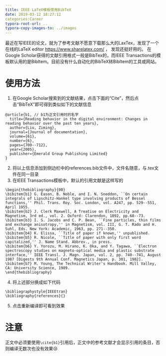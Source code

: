 ```yaml
---
title: IEEE LaTeX模板使用BibTeX
date: 2019-03-12 18:27:12
categories:Career
typora-root-url: ..
typora-copy-images-to: ../images
---
```


最近在写IEEE的论文，就为了参考文献不愿意下载那么大的LaxTex，发现了一个在线的LaTeX editor https://www.sharelatex.com/ ， 发现还挺好用的。
在Google Scholar获得的文献引用格式一般是BibTex的，而IEEE Transactions的模板默认用的是BibItem。目前没有什么自动化的BibTeX转BibItem的工具或网站。
# 使用方法
1. 在Google Scholar搜索到的文献结果，点击下面的“Cite”，然后点击“BibTeX”即可得到类似如下的文献信息
```
@article{b1, // b1为正文引用时的名字
  title={Reading behavior in the digital environment: Changes in reading behavior over the past ten years},
  author={Liu, Ziming},
  journal={Journal of documentation},
  volume={61},
  number={6},
  pages={700--712},
  year={2005},
  publisher={Emerald Group Publishing Limited}
}
```
2. 将以上信息添加到侧边栏中的references.bib文件中，文件名随意，与.tex文件在同一目录
3. 在IEEE Transactions模板中，默认的引用文献是这样写的
```
\begin{thebibliography}{00}
\bibitem{b1} G. Eason, B. Noble, and I. N. Sneddon, ``On certain integrals of Lipschitz-Hankel type involving products of Bessel functions,'' Phil. Trans. Roy. Soc. London, vol. A247, pp. 529--551, April 1955.
\bibitem{b2} J. Clerk Maxwell, A Treatise on Electricity and Magnetism, 3rd ed., vol. 2. Oxford: Clarendon, 1892, pp.68--73.
\bibitem{b3} I. S. Jacobs and C. P. Bean, ``Fine particles, thin films and exchange anisotropy,'' in Magnetism, vol. III, G. T. Rado and H. Suhl, Eds. New York: Academic, 1963, pp. 271--350.
\bibitem{b4} K. Elissa, ``Title of paper if known,'' unpublished.
\bibitem{b5} R. Nicole, ``Title of paper with only first word capitalized,'' J. Name Stand. Abbrev., in press.
\bibitem{b6} Y. Yorozu, M. Hirano, K. Oka, and Y. Tagawa, ``Electron spectroscopy studies on magneto-optical media and plastic substrate interface,'' IEEE Transl. J. Magn. Japan, vol. 2, pp. 740--741, August 1987 [Digests 9th Annual Conf. Magnetics Japan, p. 301, 1982].
\bibitem{b7} M. Young, The Technical Writer's Handbook. Mill Valley, CA: University Science, 1989.
\end{thebibliography}
```
4. 将上述部分换成如下代码
```
\bibliographystyle{IEEEtran}
\bibliography{references}{}
```
5. 点击重新编译即可看到效果

# 注意
正文中必须要使用`\cite{b1}`引用后，正文中的参考文献才会显示引用的条目，否则编译无数次也没有效果😢
